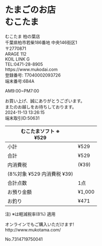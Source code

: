 # たまごのお店<br>むこたま

むこたま 柏の葉店<br>千葉県柏市若柴186番地 中央146街区1<br>〒2770871<br>ARAGE 112<br>KOIL LINK G<br>TEL:0471\-28\-8905<br>https://www\.mukodai\.com<br>登録番号: T7040002093726<br>端末番号:6B4A

AM9:00~PM7:00

お買い上げ、誠にありがとうございます。<br>またのお越しをお待ちしております。<br>2024\-11\-13 13:26:15<br>端末取引ID:50631

|むこたまソフト ※<br>¥529||
|-|-|
|小計|¥529|
|合計|¥529|
|内消費税|\(¥39\)|
|\(8%対象 ¥529 内消費税 ¥39\)||
|合計点数|1点|
|お預り金額|¥1,000|
|お釣り|¥471|

注\) ※は軽減税率\(8%\) 適用

オンラインでもご購入いただけます\!<br>http://www\.mukotama\.com/

No\.7314719750041
